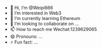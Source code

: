 - 👋 Hi, I’m @Weipi666
- 👀 I’m interested in Web3
- 🌱 I’m currently learning Ethereum
- 💞️ I’m looking to collaborate on ...
- 📫 How to reach me Wechat:1239629065
- 😄 Pronouns: ...
- ⚡ Fun fact: ...

<!---
Weipi666/Weipi666 is a ✨ special ✨ repository because its `README.md` (this file) appears on your GitHub profile.
You can click the Preview link to take a look at your changes.
--->
